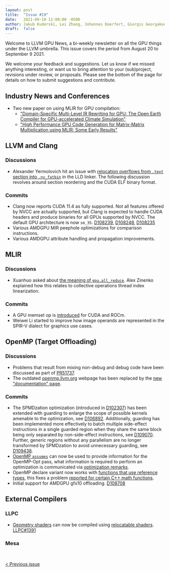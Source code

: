 ```yaml
---
layout: post
title:  "Issue #19"
date:   2021-09-10 12:00:00 -0500
author: Jakub Kuderski, Lei Zhang, Johannes Doerfert, Giorgis Georgakoudis, Joseph Huber
draft:  false
---
```


Welcome to LLVM GPU News, a bi-weekly newsletter on all the GPU things under the LLVM umbrella.
This issue covers the period from August 20 to September 9 2021.

We welcome your feedback and suggestions. Let us know if we missed anything interesting, or want us to bring attention to your (sub)project, revisions under review, or proposals. Please see the bottom of the page for details on how to submit suggestions and contribute.


## Industry News and Conferences
*  Two new paper on using MLIR for GPU compilation:
   -  ["Domain-Specific Multi-Level IR Rewriting for GPU: The Open Earth Compiler for GPU-accelerated Climate Simulation"](https://dl.acm.org/doi/10.1145/3469030)
   -  ["High Performance GPU Code Generation for Matrix-Matrix Multiplication using MLIR: Some Early Results"](https://arxiv.org/abs/2108.13191)


##  LLVM and Clang

### Discussions

*  Alexander Yermolovich hit an issue with [relocation overflows from `.text` section into `.nv_fatbin`](https://lists.llvm.org/pipermail/llvm-dev/2021-September/152533.html) in the LLD linker. The following discussion revolves around section reordering and the CUDA ELF binary format.

### Commits

*  Clang now reports CUDA 11.4 as fully supported. Not all features offered by NVCC are actually supported, but Clang is expected
to handle CUDA headers and produce binaries for all GPUs supported by NVCC. The default GPU architecture is now `sm_35`. [D108239](https://reviews.llvm.org/D108239), [D108248](https://reviews.llvm.org/D108248), [D108235](https://reviews.llvm.org/D108235)
*  Various AMDGPU MIR peephole optimizations for comparison instructions.
*  Various AMDGPU attribute handling and propagation improvements.


## MLIR

### Discussions

*  Xuanhuo asked about [the meaning of `gpu.all_reduce`](https://llvm.discourse.group/t/whats-the-meaning-of-gpu-all-reduce/4158). Alex Zinenko explained how this relates to collective operations thread index linearization.

### Commits

*  A GPU memset op is [introduced](https://reviews.llvm.org/D107548) for CUDA and ROCm.
*  Weiwei Li started to improve how image operands are represented in the SPIR-V dialect for graphics use cases.


## OpenMP (Target Offloading)

### Discussions

*  Problems that result from mixing non-debug and debug code have been discussed as part of [PR51737](https://bugs.llvm.org/show_bug.cgi?id=51737).
*  The outdated [openmp.llvm.org](https://openmp.llvm.org) webpage has been replaced by the [new "documentation" page](https://openmp.llvm.org/docs).

### Commits

*  The SPMDzation optimization (introduced in [D102307](https://reviews.llvm.org/D102307)) has been extended with guarding to enlarge the scope of possible kernels amenable to the optimization, see [D106892](https://reviews.llvm.org/D106892). Additionally, guarding has been implemented more effectively to batch multiple side-effect instructions in a single guarded region when they share the same block being only separated by non-side-effect instructions, see [D109070](https://reviews.llvm.org/D109070). Further, generic regions without any parallelism are no longer transformed by SPMDzation to avoid unnecessary guarding, see [D109438](https://reviews.llvm.org/D109438).
*  [OpenMP `assumes`](https://reviews.llvm.org/D105937) can now be used to provide information for the OpenMP-Opt pass, what information is required to perform an optimization is communicated via [optimization remarks](https://openmp.llvm.org/docs/remarks/OptimizationRemarks.html).
*  OpenMP declare variant now works with [functions that use reference types](https://reviews.llvm.org/D108774), this fixes a problem [reported for certain C++ math functions](https://lists.llvm.org/pipermail/openmp-dev/2021-August/004094.html).
*  Initial support for AMDGPU gfx10 offloading. [D108708](https://reviews.llvm.org/D108708)


## External Compilers

### LLPC

*  [Geometry shaders](https://www.khronos.org/opengl/wiki/Geometry_Shader) can now be compiled using [relocatable shaders](https://github.com/GPUOpen-Drivers/llpc/blob/dev/docs/DdnRelocatableShaderElf.md). [LLPC#1391](https://github.com/GPUOpen-Drivers/llpc/pull/1391)

### Mesa


<br/>
<p style="text-align:left;">
    <a href="{% post_url 2021-08-20-issue-18 %}"> < Previous issue</a>
    <span style="float:right;">
        <!--<a href="{% post_url 2021-09-24-issue-20 %}"> Next issue > </a>-->
    </span>
</p>
